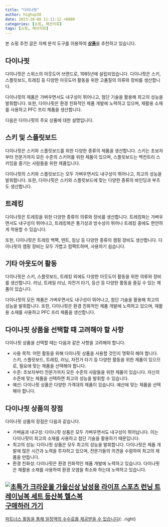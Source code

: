 ```yaml
---
title: "다이나핏"
author: highup38
date: 2023-10-08 11:11:12 +0800
categories: [쇼핑, 패션의류]
tags: [쇼핑, 패션의류]
---
```


본 쇼핑 추천 글은 자체 분석 도구를 이용하여 [**상품**](https://link.coupang.com/a/bao1ui)을 추천하고 있습니다.

## 다이나핏

다이나핏은 스위스의 아웃도어 브랜드로, 1985년에 설립되었습니다. 다이나핏은 스키, 스플릿보드, 트레킹 등 다양한 아웃도어 활동을 위한 고품질의 의류와 장비를 생산합니다.

다이나핏의 제품은 가벼우면서도 내구성이 뛰어나고, 첨단 기술을 활용해 최고의 성능을 발휘합니다. 또한, 다이나핏은 환경 친화적인 제품 개발에 노력하고 있으며, 재활용 소재를 사용하고 PFC 프리 제품을 생산합니다.

다음은 다이나핏의 주요 상품에 대한 설명입니다.

## 스키 및 스플릿보드

다이나핏은 스키와 스플릿보드를 위한 다양한 종류의 제품을 생산합니다. 스키는 초보자부터 전문가까지 모든 수준의 스키어를 위한 제품이 있으며, 스플릿보드는 백컨트리 스키잉을 즐기는 사람들을 위한 제품입니다.

다이나핏의 스키와 스플릿보드는 모두 가벼우면서도 내구성이 뛰어나고, 최고의 성능을 발휘합니다. 또한, 다이나핏은 스키와 스플릿보드에 맞는 다양한 종류의 바인딩과 부츠도 생산합니다.

## 트레킹

다이나핏은 트레킹을 위한 다양한 종류의 의류와 장비를 생산합니다. 트레킹화는 가벼우면서도 내구성이 뛰어나고, 트레킹복은 통기성과 방수성이 뛰어나 트레킹 중에도 편안하게 착용할 수 있습니다.

또한, 다이나핏은 트레킹 백팩, 텐트, 침낭 등 다양한 종류의 캠핑 장비도 생산합니다. 다이나핏의 캠핑 장비는 모두 가볍고 컴팩트하며, 사용하기 쉽습니다.

## 기타 아웃도어 활동

다이나핏은 스키, 스플릿보드, 트레킹 외에도 다양한 아웃도어 활동을 위한 의류와 장비를 생산합니다. 러닝, 트레일 러닝, 자전거 타기, 등산 등 다양한 활동을 즐길 수 있는 제품이 있습니다.

다이나핏의 모든 제품은 가벼우면서도 내구성이 뛰어나고, 첨단 기술을 활용해 최고의 성능을 발휘합니다. 또한, 다이나핏은 환경 친화적인 제품 개발에 노력하고 있으며, 재활용 소재를 사용하고 PFC 프리 제품을 생산합니다.

## 다이나핏 상품을 선택할 때 고려해야 할 사항

다이나핏 상품을 선택할 때는 다음과 같은 사항을 고려해야 합니다.

* 사용 목적: 어떤 활동을 위해 다이나핏 상품을 사용할 것인지 명확히 해야 합니다. 스키, 스플릿보드, 트레킹, 러닝, 자전거 타기 등 다양한 활동을 위한 제품이 있으므로, 필요에 맞는 제품을 선택해야 합니다.
* 수준: 초보자부터 전문가까지 모든 수준의 사람들을 위한 제품이 있습니다. 자신의 수준에 맞는 제품을 선택하면 최고의 성능을 발휘할 수 있습니다.
* 예산: 다이나핏 상품은 다양한 가격대의 제품이 있습니다. 예산에 맞는 제품을 선택해야 합니다.

## 다이나핏 상품의 장점

다이나핏 상품의 장점은 다음과 같습니다.

* 가벼움과 내구성: 다이나핏 상품은 모두 가벼우면서도 내구성이 뛰어납니다. 이는 다이나핏이 최고의 소재를 사용하고 첨단 기술을 활용하기 때문입니다.
* 최고의 성능: 다이나핏 상품은 모두 최고의 성능을 발휘합니다. 다이나핏은 제품 개발에 많은 시간과 노력을 투자하고 있으며, 전문가들의 의견을 수렴하여 최고의 제품을 만듭니다.
* 환경 친화성: 다이나핏은 환경 친화적인 제품 개발에 노력하고 있습니다. 다이나핏은 재활용 소재를 사용하여 환경 오염을 최소화 하는데 노력하고 있습니다.

[![초특가 크라운몰 가을신상 남성용 라이프 스포츠 런닝 트레이닝복 세트 등산복 헬스복](https://thumbnail7.coupangcdn.com/thumbnails/remote/230x230ex/image/vendor_inventory/ecf6/b73fb3494c5fd3285d3c24eca8c5b61a5e60ff33c5d603c1daccf3db2ae2.jpg "초특가 크라운몰 가을신상 남성용 라이프 스포츠 런닝 트레이닝복 세트 등산복 헬스복")](https://link.coupang.com/re/AFFSDP?lptag=AF1030537&subid=&pageKey=7166880184&traceid=V0-153&itemId=18047403094&vendorItemId=85201585337)
<br>
[**구매하러 가기**](https://link.coupang.com/re/AFFSDP?lptag=AF1030537&subid=&pageKey=7166880184&traceid=V0-153&itemId=18047403094&vendorItemId=85201585337)
---
[파트너스 활동을 통해 일정액의 수수료를 제공받을 수 있습니다](https://link.coupang.com/a/bao1ui){: .right}